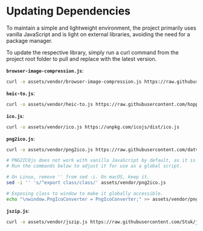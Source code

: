 # Updating Dependencies

To maintain a simple and lightweight environment, the project primarily uses vanilla JavaScript and is light on external libraries, avoiding the need for a package manager.

To update the respective library, simply run a curl command from the project root folder to pull and replace with the latest version.

**`browser-image-compression.js`**:
```bash
curl -o assets/vendor/browser-image-compression.js https://raw.githubusercontent.com/Donaldcwl/browser-image-compression/refs/heads/master/dist/browser-image-compression.js
```

**`heic-to.js`**:
```bash
curl -o assets/vendor/heic-to.js https://raw.githubusercontent.com/hoppergee/heic-to/refs/heads/main/dist/iife/heic-to.js
```

**`ico.js`**:
```bash
curl -o assets/vendor/ico.js https://unpkg.com/icojs/dist/ico.js
```

**`png2ico.js`**:
```bash
curl -o assets/vendor/png2ico.js https://raw.githubusercontent.com/datvm/PNG2ICOjs/refs/heads/master/src/png2icojs.js

# PNG2ICOjs does not work with vanilla JavaScript by default, as it is an ES module.
# Run the commands below to adjust it for use as a global script.

# On Linux, remove '' from sed -i. On macOS, keep it.
sed -i '' 's/^export class/class/' assets/vendor/png2ico.js

# Exposing class to window to make it globally accessible. 
echo "\nwindow.PngIcoConverter = PngIcoConverter;" >> assets/vendor/png2ico.js
```

**`jszip.js`**:
```bash
curl -o assets/vendor/jszip.js https://raw.githubusercontent.com/Stuk/jszip/refs/heads/main/dist/jszip.min.js
```

